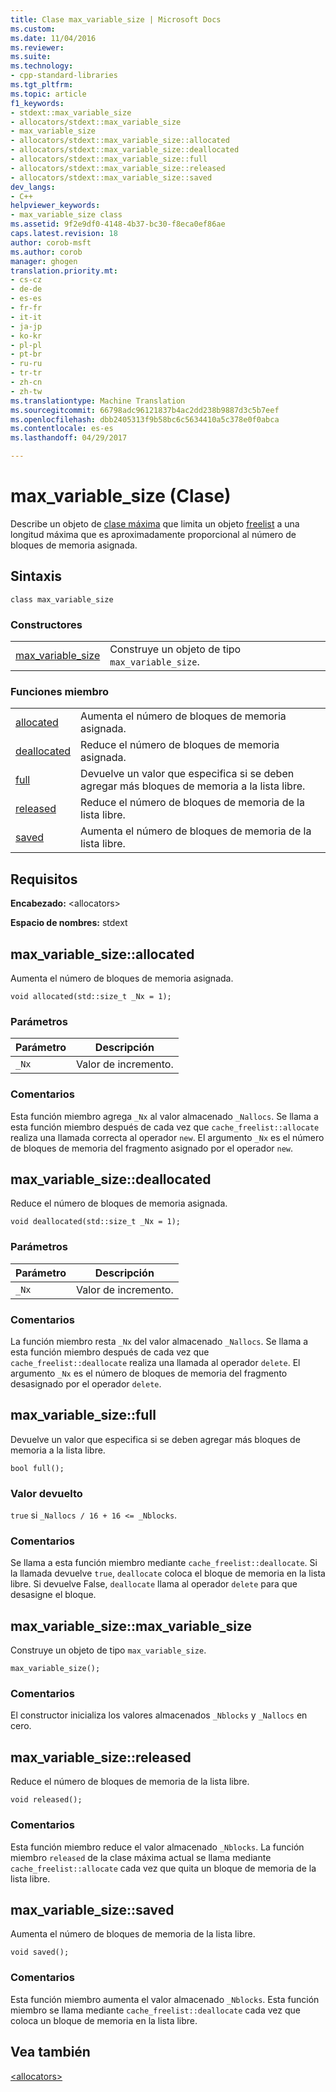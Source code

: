 ```yaml
---
title: Clase max_variable_size | Microsoft Docs
ms.custom: 
ms.date: 11/04/2016
ms.reviewer: 
ms.suite: 
ms.technology:
- cpp-standard-libraries
ms.tgt_pltfrm: 
ms.topic: article
f1_keywords:
- stdext::max_variable_size
- allocators/stdext::max_variable_size
- max_variable_size
- allocators/stdext::max_variable_size::allocated
- allocators/stdext::max_variable_size::deallocated
- allocators/stdext::max_variable_size::full
- allocators/stdext::max_variable_size::released
- allocators/stdext::max_variable_size::saved
dev_langs:
- C++
helpviewer_keywords:
- max_variable_size class
ms.assetid: 9f2e9df0-4148-4b37-bc30-f8eca0ef86ae
caps.latest.revision: 18
author: corob-msft
ms.author: corob
manager: ghogen
translation.priority.mt:
- cs-cz
- de-de
- es-es
- fr-fr
- it-it
- ja-jp
- ko-kr
- pl-pl
- pt-br
- ru-ru
- tr-tr
- zh-cn
- zh-tw
ms.translationtype: Machine Translation
ms.sourcegitcommit: 66798adc96121837b4ac2dd238b9887d3c5b7eef
ms.openlocfilehash: dbb2405313f9b58bc6c5634410a5c378e0f0abca
ms.contentlocale: es-es
ms.lasthandoff: 04/29/2017

---
```

# <a name="maxvariablesize-class"></a>max_variable_size (Clase)
Describe un objeto de [clase máxima](../standard-library/allocators-header.md) que limita un objeto [freelist](../standard-library/freelist-class.md) a una longitud máxima que es aproximadamente proporcional al número de bloques de memoria asignada.  
  
## <a name="syntax"></a>Sintaxis  
  
```
class max_variable_size
```  
  
### <a name="constructors"></a>Constructores  
  
|||  
|-|-|  
|[max_variable_size](#max_variable_size)|Construye un objeto de tipo `max_variable_size`.|  
  
### <a name="member-functions"></a>Funciones miembro  
  
|||  
|-|-|  
|[allocated](#allocated)|Aumenta el número de bloques de memoria asignada.|  
|[deallocated](#deallocated)|Reduce el número de bloques de memoria asignada.|  
|[full](#full)|Devuelve un valor que especifica si se deben agregar más bloques de memoria a la lista libre.|  
|[released](#released)|Reduce el número de bloques de memoria de la lista libre.|  
|[saved](#saved)|Aumenta el número de bloques de memoria de la lista libre.|  
  
## <a name="requirements"></a>Requisitos  
 **Encabezado:** \<allocators>  
  
 **Espacio de nombres:** stdext  
  
##  <a name="allocated"></a>  max_variable_size::allocated  
 Aumenta el número de bloques de memoria asignada.  
  
```
void allocated(std::size_t _Nx = 1);
```  
  
### <a name="parameters"></a>Parámetros  
  
|Parámetro|Descripción|  
|---------------|-----------------|  
|`_Nx`|Valor de incremento.|  
  
### <a name="remarks"></a>Comentarios  
 Esta función miembro agrega `_Nx` al valor almacenado `_Nallocs`. Se llama a esta función miembro después de cada vez que `cache_freelist::allocate` realiza una llamada correcta al operador `new`. El argumento `_Nx` es el número de bloques de memoria del fragmento asignado por el operador `new`.  
  
##  <a name="deallocated"></a>  max_variable_size::deallocated  
 Reduce el número de bloques de memoria asignada.  
  
```
void deallocated(std::size_t _Nx = 1);
```  
  
### <a name="parameters"></a>Parámetros  
  
|Parámetro|Descripción|  
|---------------|-----------------|  
|`_Nx`|Valor de incremento.|  
  
### <a name="remarks"></a>Comentarios  
 La función miembro resta `_Nx` del valor almacenado `_Nallocs`. Se llama a esta función miembro después de cada vez que `cache_freelist::deallocate` realiza una llamada al operador `delete`. El argumento `_Nx` es el número de bloques de memoria del fragmento desasignado por el operador `delete`.  
  
##  <a name="full"></a>  max_variable_size::full  
 Devuelve un valor que especifica si se deben agregar más bloques de memoria a la lista libre.  
  
```
bool full();
```  
  
### <a name="return-value"></a>Valor devuelto  
 `true` si `_Nallocs / 16 + 16 <= _Nblocks`.  
  
### <a name="remarks"></a>Comentarios  
 Se llama a esta función miembro mediante `cache_freelist::deallocate`. Si la llamada devuelve `true`, `deallocate` coloca el bloque de memoria en la lista libre. Si devuelve False, `deallocate` llama al operador `delete` para que desasigne el bloque.  
  
##  <a name="max_variable_size"></a>  max_variable_size::max_variable_size  
 Construye un objeto de tipo `max_variable_size`.  
  
```
max_variable_size();
```  
  
### <a name="remarks"></a>Comentarios  
 El constructor inicializa los valores almacenados `_Nblocks` y `_Nallocs` en cero.  
  
##  <a name="released"></a>  max_variable_size::released  
 Reduce el número de bloques de memoria de la lista libre.  
  
```
void released();
```  
  
### <a name="remarks"></a>Comentarios  
 Esta función miembro reduce el valor almacenado `_Nblocks`. La función miembro `released` de la clase máxima actual se llama mediante `cache_freelist::allocate` cada vez que quita un bloque de memoria de la lista libre.  
  
##  <a name="saved"></a>  max_variable_size::saved  
 Aumenta el número de bloques de memoria de la lista libre.  
  
```
void saved();
```  
  
### <a name="remarks"></a>Comentarios  
 Esta función miembro aumenta el valor almacenado `_Nblocks`. Esta función miembro se llama mediante `cache_freelist::deallocate` cada vez que coloca un bloque de memoria en la lista libre.  
  
## <a name="see-also"></a>Vea también  
 [\<allocators>](../standard-library/allocators-header.md)




